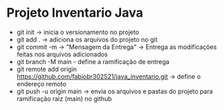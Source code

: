 # Projeto Inventario Java
 - git init -> inicia o versionamento no projeto
 - git add . -> adiciona os arquivos do projeto no git
 - git commit -m -> "Mensagem da Entrega" -> Entrega as modificações feitas nos arquivos adicionados
 - git branch -M main - define a ramificação de entrega
 - git remote add origin https://github.com/fabiobr302521/java_inventario.git -> define o endereço remoto
 - git push -u origin main -> envia os arquivos e pastas do projeto para ramificação raiz (main) no github
